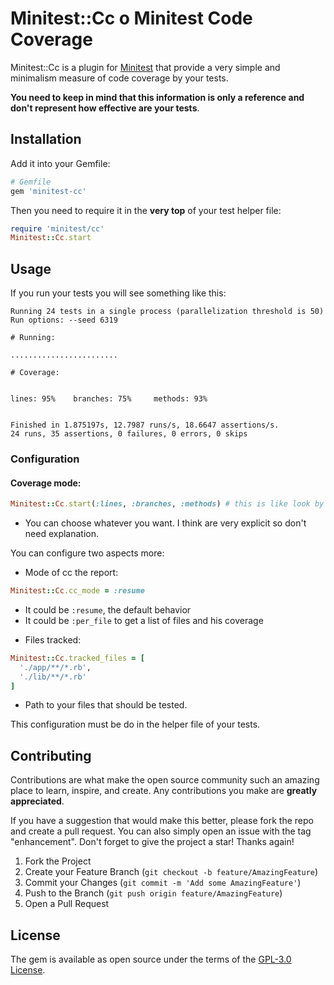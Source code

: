 # Minitest::Cc o Minitest Code Coverage

Minitest::Cc is a plugin for [Minitest](https://github.com/minitest/minitest) that provide a very simple and minimalism measure of code coverage by your tests.

**You need to keep in mind that this information is only a reference and don't represent how effective are your tests**.


## Installation

Add it into your Gemfile:
```ruby
# Gemfile
gem 'minitest-cc'
```

Then you need to require it in the **very top** of your test helper file:

```ruby
require 'minitest/cc'
Minitest::Cc.start

```

## Usage

If you run your tests you will see something like this:

```
Running 24 tests in a single process (parallelization threshold is 50)
Run options: --seed 6319

# Running:

........................

# Coverage:


lines: 95%    branches: 75%     methods: 93%


Finished in 1.875197s, 12.7987 runs/s, 18.6647 assertions/s.
24 runs, 35 assertions, 0 failures, 0 errors, 0 skips
```

### Configuration

#### Coverage mode:
```ruby
Minitest::Cc.start(:lines, :branches, :methods) # this is like look by default
```
  - You can choose whatever you want. I think are very explicit so don't need explanation.


You can configure two aspects more:

* Mode of cc the report:
```ruby
Minitest::Cc.cc_mode = :resume
```
  - It could be `:resume`, the default behavior
  - It could be `:per_file` to get a list of files and his coverage


* Files tracked:
```ruby
Minitest::Cc.tracked_files = [
  './app/**/*.rb',
  './lib/**/*.rb'
]
```
  - Path to your files that should be tested.

This configuration must be do in the helper file of your tests.


## Contributing

Contributions are what make the open source community such an amazing place to learn, inspire, and create. Any contributions you make are **greatly appreciated**.

If you have a suggestion that would make this better, please fork the repo and create a pull request. You can also simply open an issue with the tag "enhancement".
Don't forget to give the project a star! Thanks again!

1.  Fork the Project
2.  Create your Feature Branch (`git checkout -b feature/AmazingFeature`)
3.  Commit your Changes (`git commit -m 'Add some AmazingFeature'`)
4.  Push to the Branch (`git push origin feature/AmazingFeature`)
5.  Open a Pull Request

## License

The gem is available as open source under the terms of the [GPL-3.0 License](https://www.github.com/a-chacon/minitest-cc/blob/main/LICENSE).
